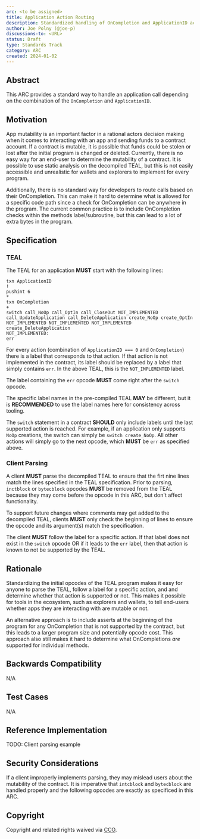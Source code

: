 ```yaml
---
arc: <to be assigned>
title: Application Action Routing
description: Standardized handling of OnCompletion and ApplicationID actions 
author: Joe Polny (@joe-p)
discussions-to: <URL>
status: Draft
type: Standards Track
category: ARC
created: 2024-01-02
---
```


## Abstract
This ARC provides a standard way to handle an application call depending on the combination of the `OnCompletion` and `ApplicationID`.

## Motivation
App mutability is an important factor in a rational actors decision making when it comes to interacting with an app and sending funds to a contract account. If a contract is mutable, it is possible that funds could be stolen or lost after the initial program is changed or deleted. Currently, there is no easy way for an end-user to determine the mutability of a contract. It is possible to use static analysis on the decompiled TEAL, but this is not easily accessible and unrealistic for wallets and explorers to implement for every program.

Additionally, there is no standard way for developers to route calls based on their OnCompletion. This can make it hard to determine what is allowed for a specific code path since a check for OnCompletion can be anywhere in the program. The current common practice is to include OnCompletion checks within the methods label/subroutine, but this can lead to a lot of extra bytes in the program.  

## Specification

### TEAL
The TEAL for an application **MUST** start with the following lines:

```
txn ApplicationID
!
pushint 6
*
txn OnCompletion
+
switch call_NoOp call_OptIn call_CloseOut NOT_IMPLEMENTED call_UpdateApplication call_DeleteApplication create_NoOp create_OptIn NOT_IMPLEMENTED NOT_IMPLEMENTED NOT_IMPLEMENTED create_DeleteApplication
NOT_IMPLEMENTED:
err
```

For every action (combination of `ApplicationID === 0` and `OnCompletion`) there is a label that corresponds to that action. If that action is not implemented in the contract, its label should be replaced by a label that simply contains `err`. In the above TEAL, this is the `NOT_IMPLEMENTED` label.

The label containing the `err` opcode **MUST** come right after the `switch` opcode.

The specific label names in the pre-compiled TEAL **MAY** be different, but it is **RECOMMENDED** to use the label names here for consistency across tooling.

The `switch` statement in a contract **SHOULD** only include labels until the last supported action is reached. For example, if an application only supports `NoOp` creations, the switch can simply be `switch create_NoOp`. All other actions will simply go to the next opcode, which **MUST** be `err` as specified above.

### Client Parsing

A client **MUST** parse the decompiled TEAL to ensure that the firt nine lines match the lines specified in the TEAL specification. Prior to parsing, `inctblock` or `bytecblock` opcodes **MUST** be removed from the TEAL because they may come before the opcode in this ARC, but don't affect functionality.

To support future changes where comments may get added to the decompiled TEAL, clients **MUST** only check the beginning of lines to ensure the opcode and its argument(s) match the specification.

The client **MUST** follow the label for a specific action. If that label does not exist in the `switch` opcode OR if it leads to the `err` label, then that action is known to not be supported by the TEAL.

## Rationale
Standardizing the initial opcodes of the TEAL program makes it easy for anyone to parse the TEAL, follow a label for a specific action, and and determine whether that action is supported or not. This makes it possible for tools in the ecosystem, such as explorers and wallets, to tell end-users whether apps they are interacting with are mutable or not.

An alternative approach is to include asserts at the beginning of the program for any OnCompletion that is not supported by the contract, but this leads to a larger program size and potentially opcode cost. This approach also still makes it hard to determine what OnCompletions *are* supported for individual methods.

## Backwards Compatibility
N/A

## Test Cases
N/A

## Reference Implementation
TODO: Client parsing example

## Security Considerations
If a client improperly implements parsing, they may mislead users about the mutability of the contract. It is imperative that `intcblock` and `bytecblock` are handled properly and the following opcodes are exactly as specificed in this ARC.

## Copyright
Copyright and related rights waived via <a href="https://creativecommons.org/publicdomain/zero/1.0/">CCO</a>.
